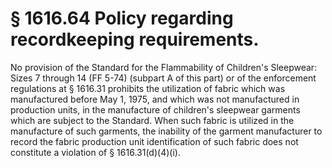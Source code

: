 # § 1616.64   Policy regarding recordkeeping requirements.

No provision of the Standard for the Flammability of Children's Sleepwear: Sizes 7 through 14 (FF 5-74) (subpart A of this part) or of the enforcement regulations at § 1616.31 prohibits the utilization of fabric which was manufactured before May 1, 1975, and which was not manufactured in production units, in the manufacture of children's sleepwear garments which are subject to the Standard. When such fabric is utilized in the manufacture of such garments, the inability of the garment manufacturer to record the fabric production unit identification of such fabric does not constitute a violation of § 1616.31(d)(4)(i).




